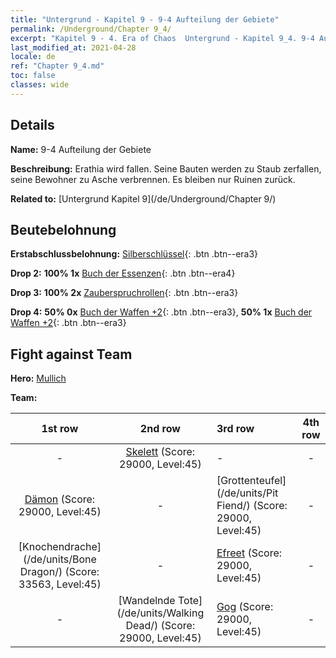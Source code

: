 ```yaml
---
title: "Untergrund - Kapitel 9 - 9-4 Aufteilung der Gebiete"
permalink: /Underground/Chapter 9_4/
excerpt: "Kapitel 9 - 4. Era of Chaos  Untergrund - Kapitel 9_4. 9-4 Aufteilung der Gebiete"
last_modified_at: 2021-04-28
locale: de
ref: "Chapter 9_4.md"
toc: false
classes: wide
---
```


## Details

 **Name:** 9-4 Aufteilung der Gebiete

 **Beschreibung:** Erathia wird fallen. Seine Bauten werden zu Staub zerfallen, seine Bewohner zu Asche verbrennen. Es bleiben nur Ruinen zurück.

 **Related to:** [Untergrund Kapitel 9](/de/Underground/Chapter 9/)

## Beutebelohnung

 **Erstabschlussbelohnung:** [Silberschlüssel](/ItemsDE/con_693/){: .btn .btn--era3}

 **Drop 2:** **100% 1x** [Buch der Essenzen](/ItemsDE/mat_39/){: .btn .btn--era4}

 **Drop 3:** **100% 2x** [Zauberspruchrollen](/ItemsDE/con_694/){: .btn .btn--era3}

 **Drop 4:** **50% 0x** [Buch der Waffen +2](/ItemsDE/mat_32/){: .btn .btn--era3}, **50% 1x** [Buch der Waffen +2](/ItemsDE/mat_32/){: .btn .btn--era3}


## Fight against Team
 **Hero:** [Mullich](/de/heroes/Mullich/)

 **Team:**


  | 1st row | 2nd row | 3rd row | 4th row |
  |:----:|:----:|:----|:----:|
  | - | [Skelett](/de/units/Skeleton/) (Score: 29000, Level:45)  | - | - |
  | [Dämon](/de/units/Demon/) (Score: 29000, Level:45)  | - | [Grottenteufel](/de/units/Pit Fiend/) (Score: 29000, Level:45)  | - |
  | [Knochendrache](/de/units/Bone Dragon/) (Score: 33563, Level:45)  | - | [Efreet](/de/units/Efreeti/) (Score: 29000, Level:45)  | - |
  | - | [Wandelnde Tote](/de/units/Walking Dead/) (Score: 29000, Level:45)  | [Gog](/de/units/Gog/) (Score: 29000, Level:45)  | - |


